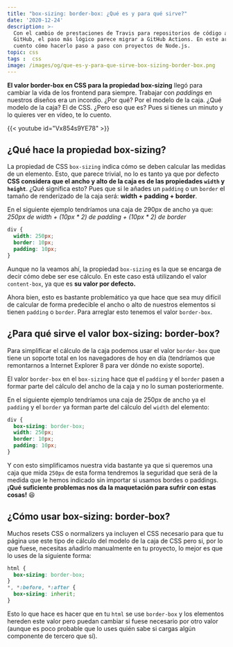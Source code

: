 ```yaml
---
title: "box-sizing: border-box: ¿Qué es y para qué sirve?"
date: '2020-12-24'
description: >-
  Con el cambio de prestaciones de Travis para repositorios de código abierto en
  GitHub, el paso más lógico parece migrar a GitHub Actions. En este artículo te
  cuento cómo hacerlo paso a paso con proyectos de Node.js.
topic: css
tags :  css
image: /images/og/que-es-y-para-que-sirve-box-sizing-border-box.png
---
```


**El valor border-box en CSS para la propiedad box-sizing** llegó para cambiar la vida de los frontend para siempre. Trabajar con *paddings* en nuestros diseños era un incordio. ¿Por qué? Por el modelo de la caja. ¿Qué modelo de la caja? El de CSS. ¿Pero eso que es? Pues si tienes un minuto y lo quieres ver en vídeo, te lo cuento.

{{< youtube id="Vx854s9YE78" >}}

## ¿Qué hace la propiedad box-sizing?

La propiedad de CSS `box-sizing` indica cómo se deben calcular las medidas de un elemento. Esto, que parece trivial, no lo es tanto ya que por defecto **CSS considera que el ancho y alto de la caja es de las propiedades `width` y `height`**. ¿Qué significa esto? Pues que si le añades un `padding` o un `border` el tamaño de renderizado de la caja será: **width + padding + border**.

En el siguiente ejemplo tendríamos una caja de 290px de ancho ya que:
*250px de width + (10px * 2) de padding + (10px * 2) de border*

```css
div {
  width: 250px;
  border: 10px;
  padding: 10px;
}
```

Aunque no la veamos ahí, la propiedad `box-sizing` es la que se encarga de decir cómo debe ser ese cálculo. En este caso está utilizando el valor `content-box`, ya que es **su valor por defecto.**

Ahora bien, esto es bastante problemático ya que hace que sea muy difícil de calcular de forma predecible el ancho o alto de nuestros elementos si tienen `padding` o `border`. Para arreglar esto tenemos el valor `border-box`.

## ¿Para qué sirve el valor box-sizing: border-box?

Para simplificar el cálculo de la caja podemos usar el valor `border-box` que tiene un soporte total en los navegadores de hoy en día (tendríamos que remontarnos a Internet Explorer 8 para ver dónde no existe soporte).

El valor `border-box` en el `box-sizing` hace que el `padding` y el `border` pasen a formar parte del cálculo del ancho de la caja y no lo suman posteriormente.

En el siguiente ejemplo tendríamos una caja de 250px de ancho ya el `padding` y el `border` ya forman parte del cálculo del `width` del elemento:

```css
div {
  box-sizing: border-box;
  width: 250px;
  border: 10px;
  padding: 10px;
}
```

Y con esto simplificamos nuestra vida bastante ya que si queremos una caja que mida `250px` de esta forma tendremos la seguridad que será de la medida que le hemos indicado sin importar si usamos bordes o paddings. **¡Qué suficiente problemas nos da la maquetación para sufrir con estas cosas!** 😆

## ¿Cómo usar box-sizing: border-box?

Muchos resets CSS o normalizers ya incluyen el CSS necesario para que tu página use este tipo de cálculo del modelo de la caja de CSS pero si, por lo que fuese, necesitas añadirlo manualmente en tu proyecto, lo mejor es que lo uses de la siguiente forma:

```css
html {
  box-sizing: border-box;
}
*, *:before, *:after {
  box-sizing: inherit;
}
```

Esto lo que hace es hacer que en tu `html` se use `border-box` y los elementos hereden este valor pero puedan cambiar si fuese necesario por otro valor (aunque es poco probable que lo uses quién sabe si cargas algún componente de tercero que sí).